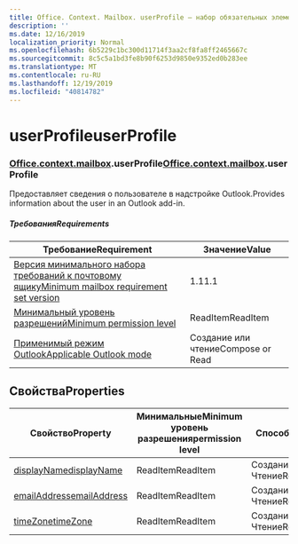 ```yaml
---
title: Office. Context. Mailbox. userProfile — набор обязательных элементов 1,5
description: ''
ms.date: 12/16/2019
localization_priority: Normal
ms.openlocfilehash: 6b5229c1bc300d11714f3aa2cf8fa8ff2465667c
ms.sourcegitcommit: 8c5c5a1bd3fe8b90f6253d9850e9352ed0b283ee
ms.translationtype: MT
ms.contentlocale: ru-RU
ms.lasthandoff: 12/19/2019
ms.locfileid: "40814782"
---
```

# <a name="userprofile"></a><span data-ttu-id="f2f0b-102">userProfile</span><span class="sxs-lookup"><span data-stu-id="f2f0b-102">userProfile</span></span>

### <a name="officeofficemdcontextofficecontextmdmailboxofficecontextmailboxmduserprofile"></a><span data-ttu-id="f2f0b-103">[Office](office.md)[.context](office.context.md)[.mailbox](office.context.mailbox.md).userProfile</span><span class="sxs-lookup"><span data-stu-id="f2f0b-103">[Office](office.md)[.context](office.context.md)[.mailbox](office.context.mailbox.md).userProfile</span></span>

<span data-ttu-id="f2f0b-104">Предоставляет сведения о пользователе в надстройке Outlook.</span><span class="sxs-lookup"><span data-stu-id="f2f0b-104">Provides information about the user in an Outlook add-in.</span></span>

##### <a name="requirements"></a><span data-ttu-id="f2f0b-105">Требования</span><span class="sxs-lookup"><span data-stu-id="f2f0b-105">Requirements</span></span>

|<span data-ttu-id="f2f0b-106">Требование</span><span class="sxs-lookup"><span data-stu-id="f2f0b-106">Requirement</span></span>| <span data-ttu-id="f2f0b-107">Значение</span><span class="sxs-lookup"><span data-stu-id="f2f0b-107">Value</span></span>|
|---|---|
|[<span data-ttu-id="f2f0b-108">Версия минимального набора требований к почтовому ящику</span><span class="sxs-lookup"><span data-stu-id="f2f0b-108">Minimum mailbox requirement set version</span></span>](../../requirement-sets/outlook-api-requirement-sets.md)| <span data-ttu-id="f2f0b-109">1.1</span><span class="sxs-lookup"><span data-stu-id="f2f0b-109">1.1</span></span>|
|[<span data-ttu-id="f2f0b-110">Минимальный уровень разрешений</span><span class="sxs-lookup"><span data-stu-id="f2f0b-110">Minimum permission level</span></span>](/outlook/add-ins/understanding-outlook-add-in-permissions)| <span data-ttu-id="f2f0b-111">ReadItem</span><span class="sxs-lookup"><span data-stu-id="f2f0b-111">ReadItem</span></span>|
|[<span data-ttu-id="f2f0b-112">Применимый режим Outlook</span><span class="sxs-lookup"><span data-stu-id="f2f0b-112">Applicable Outlook mode</span></span>](/outlook/add-ins/#extension-points)| <span data-ttu-id="f2f0b-113">Создание или чтение</span><span class="sxs-lookup"><span data-stu-id="f2f0b-113">Compose or Read</span></span>|

## <a name="properties"></a><span data-ttu-id="f2f0b-114">Свойства</span><span class="sxs-lookup"><span data-stu-id="f2f0b-114">Properties</span></span>

| <span data-ttu-id="f2f0b-115">Свойство</span><span class="sxs-lookup"><span data-stu-id="f2f0b-115">Property</span></span> | <span data-ttu-id="f2f0b-116">Минимальные</span><span class="sxs-lookup"><span data-stu-id="f2f0b-116">Minimum</span></span><br><span data-ttu-id="f2f0b-117">уровень разрешения</span><span class="sxs-lookup"><span data-stu-id="f2f0b-117">permission level</span></span> | <span data-ttu-id="f2f0b-118">Способов</span><span class="sxs-lookup"><span data-stu-id="f2f0b-118">Modes</span></span> | <span data-ttu-id="f2f0b-119">Тип возвращаемых данных</span><span class="sxs-lookup"><span data-stu-id="f2f0b-119">Return type</span></span> | <span data-ttu-id="f2f0b-120">Минимальные</span><span class="sxs-lookup"><span data-stu-id="f2f0b-120">Minimum</span></span><br><span data-ttu-id="f2f0b-121">набор требований</span><span class="sxs-lookup"><span data-stu-id="f2f0b-121">requirement set</span></span> |
|---|---|---|---|:---:|
| [<span data-ttu-id="f2f0b-122">displayName</span><span class="sxs-lookup"><span data-stu-id="f2f0b-122">displayName</span></span>](/javascript/api/outlook/office.userprofile?view=outlook-js-1.5#displayname) | <span data-ttu-id="f2f0b-123">ReadItem</span><span class="sxs-lookup"><span data-stu-id="f2f0b-123">ReadItem</span></span> | <span data-ttu-id="f2f0b-124">Создание</span><span class="sxs-lookup"><span data-stu-id="f2f0b-124">Compose</span></span><br><span data-ttu-id="f2f0b-125">Чтение</span><span class="sxs-lookup"><span data-stu-id="f2f0b-125">Read</span></span> | <span data-ttu-id="f2f0b-126">String</span><span class="sxs-lookup"><span data-stu-id="f2f0b-126">String</span></span> | [<span data-ttu-id="f2f0b-127">1.1</span><span class="sxs-lookup"><span data-stu-id="f2f0b-127">1.1</span></span>](../requirement-set-1.1/outlook-requirement-set-1.1.md) |
| [<span data-ttu-id="f2f0b-128">emailAddress</span><span class="sxs-lookup"><span data-stu-id="f2f0b-128">emailAddress</span></span>](/javascript/api/outlook/office.userprofile?view=outlook-js-1.5#emailaddress) | <span data-ttu-id="f2f0b-129">ReadItem</span><span class="sxs-lookup"><span data-stu-id="f2f0b-129">ReadItem</span></span> | <span data-ttu-id="f2f0b-130">Создание</span><span class="sxs-lookup"><span data-stu-id="f2f0b-130">Compose</span></span><br><span data-ttu-id="f2f0b-131">Чтение</span><span class="sxs-lookup"><span data-stu-id="f2f0b-131">Read</span></span> | <span data-ttu-id="f2f0b-132">String</span><span class="sxs-lookup"><span data-stu-id="f2f0b-132">String</span></span> | [<span data-ttu-id="f2f0b-133">1.1</span><span class="sxs-lookup"><span data-stu-id="f2f0b-133">1.1</span></span>](../requirement-set-1.1/outlook-requirement-set-1.1.md) |
| [<span data-ttu-id="f2f0b-134">timeZone</span><span class="sxs-lookup"><span data-stu-id="f2f0b-134">timeZone</span></span>](/javascript/api/outlook/office.userprofile?view=outlook-js-1.5#timezone) | <span data-ttu-id="f2f0b-135">ReadItem</span><span class="sxs-lookup"><span data-stu-id="f2f0b-135">ReadItem</span></span> | <span data-ttu-id="f2f0b-136">Создание</span><span class="sxs-lookup"><span data-stu-id="f2f0b-136">Compose</span></span><br><span data-ttu-id="f2f0b-137">Чтение</span><span class="sxs-lookup"><span data-stu-id="f2f0b-137">Read</span></span> | <span data-ttu-id="f2f0b-138">String</span><span class="sxs-lookup"><span data-stu-id="f2f0b-138">String</span></span> | [<span data-ttu-id="f2f0b-139">1.1</span><span class="sxs-lookup"><span data-stu-id="f2f0b-139">1.1</span></span>](../requirement-set-1.1/outlook-requirement-set-1.1.md) |
